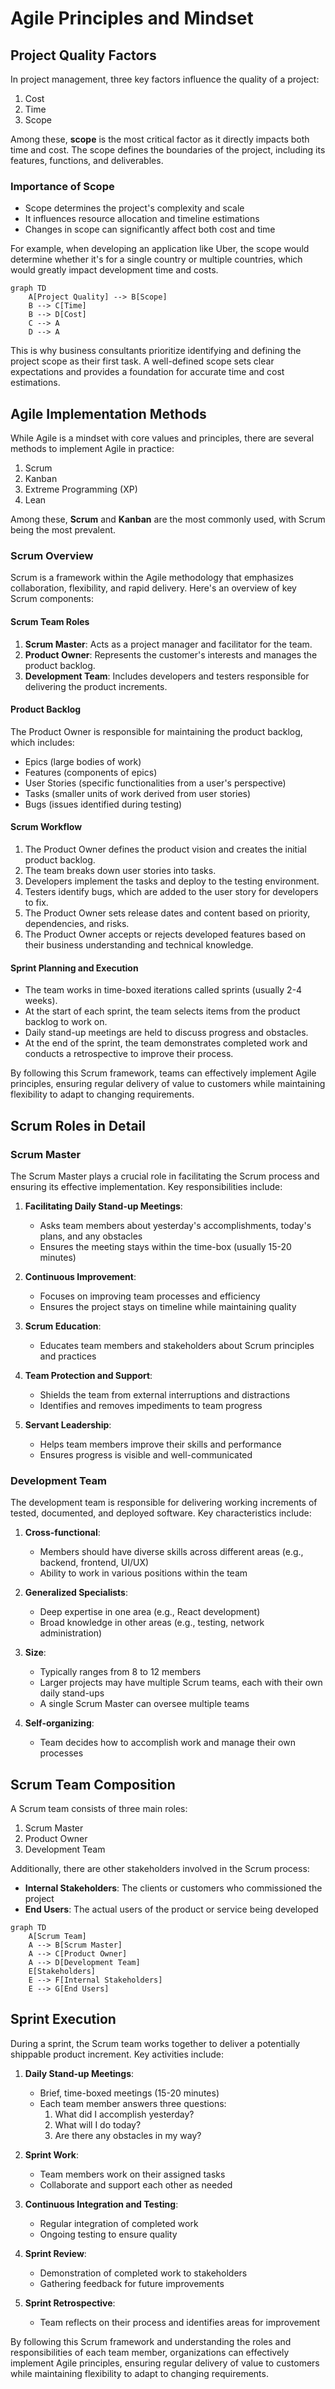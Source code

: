 # Agile Principles and Mindset



## Project Quality Factors

In project management, three key factors influence the quality of a project:

1. Cost
2. Time
3. Scope

Among these, **scope** is the most critical factor as it directly impacts both time and cost. The scope defines the boundaries of the project, including its features, functions, and deliverables.

### Importance of Scope

- Scope determines the project's complexity and scale
- It influences resource allocation and timeline estimations
- Changes in scope can significantly affect both cost and time

For example, when developing an application like Uber, the scope would determine whether it's for a single country or multiple countries, which would greatly impact development time and costs.

```mermaid
graph TD
    A[Project Quality] --> B[Scope]
    B --> C[Time]
    B --> D[Cost]
    C --> A
    D --> A
```

This is why business consultants prioritize identifying and defining the project scope as their first task. A well-defined scope sets clear expectations and provides a foundation for accurate time and cost estimations.

## Agile Implementation Methods

While Agile is a mindset with core values and principles, there are several methods to implement Agile in practice:

1. Scrum
2. Kanban
3. Extreme Programming (XP)
4. Lean

Among these, **Scrum** and **Kanban** are the most commonly used, with Scrum being the most prevalent.

### Scrum Overview

Scrum is a framework within the Agile methodology that emphasizes collaboration, flexibility, and rapid delivery. Here's an overview of key Scrum components:

#### Scrum Team Roles

1. **Scrum Master**: Acts as a project manager and facilitator for the team.
2. **Product Owner**: Represents the customer's interests and manages the product backlog.
3. **Development Team**: Includes developers and testers responsible for delivering the product increments.

#### Product Backlog

The Product Owner is responsible for maintaining the product backlog, which includes:

- Epics (large bodies of work)
- Features (components of epics)
- User Stories (specific functionalities from a user's perspective)
- Tasks (smaller units of work derived from user stories)
- Bugs (issues identified during testing)

#### Scrum Workflow

1. The Product Owner defines the product vision and creates the initial product backlog.
2. The team breaks down user stories into tasks.
3. Developers implement the tasks and deploy to the testing environment.
4. Testers identify bugs, which are added to the user story for developers to fix.
5. The Product Owner sets release dates and content based on priority, dependencies, and risks.
6. The Product Owner accepts or rejects developed features based on their business understanding and technical knowledge.

#### Sprint Planning and Execution

- The team works in time-boxed iterations called sprints (usually 2-4 weeks).
- At the start of each sprint, the team selects items from the product backlog to work on.
- Daily stand-up meetings are held to discuss progress and obstacles.
- At the end of the sprint, the team demonstrates completed work and conducts a retrospective to improve their process.

By following this Scrum framework, teams can effectively implement Agile principles, ensuring regular delivery of value to customers while maintaining flexibility to adapt to changing requirements.


## Scrum Roles in Detail

### Scrum Master

The Scrum Master plays a crucial role in facilitating the Scrum process and ensuring its effective implementation. Key responsibilities include:

1. **Facilitating Daily Stand-up Meetings**: 
   - Asks team members about yesterday's accomplishments, today's plans, and any obstacles
   - Ensures the meeting stays within the time-box (usually 15-20 minutes)

2. **Continuous Improvement**: 
   - Focuses on improving team processes and efficiency
   - Ensures the project stays on timeline while maintaining quality

3. **Scrum Education**: 
   - Educates team members and stakeholders about Scrum principles and practices

4. **Team Protection and Support**: 
   - Shields the team from external interruptions and distractions
   - Identifies and removes impediments to team progress

5. **Servant Leadership**: 
   - Helps team members improve their skills and performance
   - Ensures progress is visible and well-communicated

### Development Team

The development team is responsible for delivering working increments of tested, documented, and deployed software. Key characteristics include:

1. **Cross-functional**: 
   - Members should have diverse skills across different areas (e.g., backend, frontend, UI/UX)
   - Ability to work in various positions within the team

2. **Generalized Specialists**: 
   - Deep expertise in one area (e.g., React development)
   - Broad knowledge in other areas (e.g., testing, network administration)

3. **Size**: 
   - Typically ranges from 8 to 12 members
   - Larger projects may have multiple Scrum teams, each with their own daily stand-ups
   - A single Scrum Master can oversee multiple teams

4. **Self-organizing**: 
   - Team decides how to accomplish work and manage their own processes

## Scrum Team Composition

A Scrum team consists of three main roles:

1. Scrum Master
2. Product Owner
3. Development Team

Additionally, there are other stakeholders involved in the Scrum process:

- **Internal Stakeholders**: The clients or customers who commissioned the project
- **End Users**: The actual users of the product or service being developed

```mermaid
graph TD
    A[Scrum Team]
    A --> B[Scrum Master]
    A --> C[Product Owner]
    A --> D[Development Team]
    E[Stakeholders]
    E --> F[Internal Stakeholders]
    E --> G[End Users]
```

## Sprint Execution

During a sprint, the Scrum team works together to deliver a potentially shippable product increment. Key activities include:

1. **Daily Stand-up Meetings**: 
   - Brief, time-boxed meetings (15-20 minutes)
   - Each team member answers three questions:
     1. What did I accomplish yesterday?
     2. What will I do today?
     3. Are there any obstacles in my way?

2. **Sprint Work**: 
   - Team members work on their assigned tasks
   - Collaborate and support each other as needed

3. **Continuous Integration and Testing**: 
   - Regular integration of completed work
   - Ongoing testing to ensure quality

4. **Sprint Review**: 
   - Demonstration of completed work to stakeholders
   - Gathering feedback for future improvements

5. **Sprint Retrospective**: 
   - Team reflects on their process and identifies areas for improvement

By following this Scrum framework and understanding the roles and responsibilities of each team member, organizations can effectively implement Agile principles, ensuring regular delivery of value to customers while maintaining flexibility to adapt to changing requirements.


